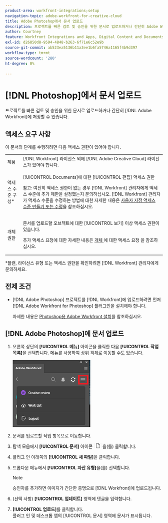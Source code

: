 ```yaml
---
product-area: workfront-integrations;setup
navigation-topic: adobe-workfront-for-creative-cloud
title: Adobe Photoshop에서 문서 업로드
description: 프로젝트를 빠른 검토 및 승인을 위한 문서로 업로드하거나 간단히 Adobe Workfront에 저장할 수 있습니다.
author: Courtney
feature: Workfront Integrations and Apps, Digital Content and Documents
exl-id: d26850d8-9594-4848-b263-6f71e6c52e9b
source-git-commit: ab523ea5136b11a3ee1b6fa5746a1165f4b9d397
workflow-type: tm+mt
source-wordcount: '280'
ht-degree: 0%

---
```


# [!DNL Photoshop]에서 문서 업로드

프로젝트를 빠른 검토 및 승인을 위한 문서로 업로드하거나 간단히 [!DNL Adobe Workfront]에 저장할 수 있습니다.

## 액세스 요구 사항

이 문서의 단계를 수행하려면 다음 액세스 권한이 있어야 합니다.

<table style="table-layout:auto"> 
 <col> 
 <col> 
 <tbody> 
  <!-- <tr> 
   <td role="rowheader">[!DNL Adobe Workfront] plan*</td> 
   <td> <p>[!UICONTROL Pro] or higher</p> </td> 
  </tr> 
  <tr data-mc-conditions=""> 
   <td role="rowheader">[!DNL Adobe Workfront] license*</td> 
   <td> <p>[!UICONTROL Work] or [!UICONTROL Plan]</p> </td> 
  </tr> -->
  <tr> 
   <td role="rowheader">제품</td> 
   <td>[!DNL Workfront] 라이선스 외에 [!DNL Adobe Creative Cloud] 라이선스가 있어야 합니다.</td> 
  </tr> 
  <tr> 
   <td role="rowheader">액세스 수준 구성*</td> 
   <td> <p>[!UICONTROL Documents]에 대한 [!UICONTROL 편집] 액세스 권한</p> <p>참고: 여전히 액세스 권한이 없는 경우 [!DNL Workfront] 관리자에게 액세스 수준에 추가 제한을 설정했는지 문의하십시오. [!DNL Workfront] 관리자가 액세스 수준을 수정하는 방법에 대한 자세한 내용은 <a href="../../administration-and-setup/add-users/configure-and-grant-access/create-modify-access-levels.md" class="MCXref xref">사용자 지정 액세스 수준 만들기 또는 수정</a>을 참조하십시오.</p> </td> 
  </tr> 
  <tr> 
   <td role="rowheader">개체 권한</td> 
   <td> <p>문서를 업로드할 오브젝트에 대한 [!UICONTROL 보기] 이상 액세스 권한이 있습니다.</p> <p>추가 액세스 요청에 대한 자세한 내용은 <a href="../../workfront-basics/grant-and-request-access-to-objects/request-access.md" class="MCXref xref">개체 </a>에 대한 액세스 요청 을 참조하십시오.</p> </td> 
  </tr> 
 </tbody> 
</table>

&#42;플랜, 라이선스 유형 또는 액세스 권한을 확인하려면 [!DNL Workfront] 관리자에게 문의하세요.

## 전제 조건

* [!DNL Adobe Photoshop] 프로젝트를 [!DNL Workfront]에 업로드하려면 먼저 [!DNL Adobe Workfront for Photoshop] 플러그인을 설치해야 합니다.

  자세한 내용은 [Photoshop용 Adobe Workfront 설치](../../workfront-integrations-and-apps/adobe-workfront-for-creative-cloud/wf-cc-install-ps.md)를 참조하십시오.

## [!DNL Adobe Photoshop]에 문서 업로드

1. 오른쪽 상단의 **[!UICONTROL 메뉴]** 아이콘을 클릭한 다음 **[!UICONTROL 작업 목록]**&#x200B;을 선택합니다. 메뉴를 사용하여 상위 객체로 이동할 수도 있습니다.

   ![](assets/go-back-to-work-list-350x314.png)

1. 문서를 업로드할 작업 항목으로 이동합니다.
1. 탐색 모음에서 **[!UICONTROL 문서]** 아이콘 ![](assets/documents.png)을(를) 클릭합니다.

1. 플러그 인 아래쪽의 **[!UICONTROL 새 파일]**&#x200B;을 클릭합니다.
1. 드롭다운 메뉴에서 **[!UICONTROL 자산 유형]**&#x200B;을(를) 선택합니다.

   >[!NOTE]
   >
   >승인자를 추가하면 이미지가 간단한 증명으로 [!DNL Workfront]에 업로드됩니다.

1. (선택 사항) **[!UICONTROL 업데이트]** 영역에 댓글을 입력합니다.
1. **[!UICONTROL 업로드]**&#x200B;를 클릭합니다.\
   플러그 인 및 데스크톱 앱의 [!UICONTROL 문서] 영역에 문서가 표시됩니다.
